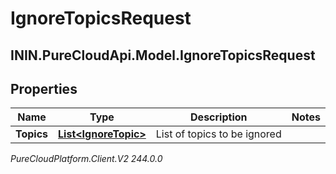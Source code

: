 # IgnoreTopicsRequest

## ININ.PureCloudApi.Model.IgnoreTopicsRequest

## Properties

|Name | Type | Description | Notes|
|------------ | ------------- | ------------- | -------------|
| **Topics** | [**List&lt;IgnoreTopic&gt;**](IgnoreTopic) | List of topics to be ignored | |



_PureCloudPlatform.Client.V2 244.0.0_
